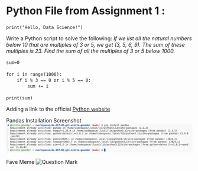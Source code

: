 # **Python File from Assignment 1 :**
```
print("Hello, Data Science!")
```

Write a Python script to solve the following:
_If we list all the natural numbers below 10 that are multiples of 3 or 5, we get (3, 5, 6, 9)._ 
_The sum of these multiples is 23. Find the sum of all the multiples of 3 or 5 below 1000._

```
sum=0

for i in range(1000):
    if i % 3 == 0 or i % 5 == 0:
        sum += i
    
print(sum)
```

Adding a link to the official [Python website](https://www.python.org)

Pandas Installation Screenshot
![My Installation Screenshot](pandas_install.png "Pandas installation")

Fave Meme
![Question Mark](https://miro.medium.com/v2/resize:fit:1400/1*GI-td9gs8D5OKZd19mAOqA.png "Question Mark Meme")
